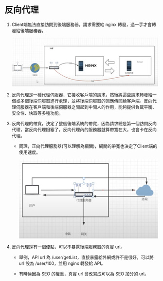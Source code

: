 # 反向代理

1. Client端無法直接訪問到後端服務器，請求需要給 nginx 轉發，過一手才會轉發給後端服務器。

    <img src='../_image/Snipaste_2024-06-28_16-20-20.png'>

2. 反向代理是一種代理伺服器，它接收客戶端的請求，然後將這些請求轉發給一個或多個後端伺服器進行處理，並將後端伺服器的回應傳回給客戶端。反向代理伺服器在客戶端和後端伺服器之間起到中間人的作用，能夠提供負載平衡、安全性、快取等多種功能。

3. 反向代理的帶寬，決定了整個後端系統的帶寬，因為請求總是第一個訪問反向代理，當反向代理阻塞了，反向代理內的服務器就算帶寬在大，也會卡在反向代理。

    * 同理，正向代理服務器(可以理解為網關)，網關的帶寬也決定了Client端的使用速度。

        <img src='../_image/Snipaste_2024-06-28_16-35-08.png'>

4. 反向代理還有一個優點，可以不暴露後端服務器的真實 url。

    * 舉例，API url 為 /user/getList，直接暴露給外網或許不是很好，可以將 url 設為 /user/100，並用 nginx 轉發給 API。

    * 有時候因為 SEO 的權重，真實 url 會改寫成可以為 SEO 加分的 url。

<br/>

<br/>

